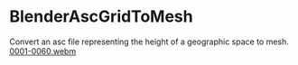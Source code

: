 # BlenderAscGridToMesh
Convert an asc file representing the height of a geographic space to mesh.
[0001-0060.webm](https://github.com/RPSebb/BlenderAscGridToMesh/assets/26611434/efca1881-5dcc-44f6-baa1-dc004b7695a7)
